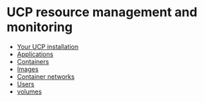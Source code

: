<!--[metadata]>
+++
title = "Manage and monitor"
description = "Manage, monitor, troubleshoot"
keywords = ["Manage, monitor, troubleshoot"]
[menu.main]
identifier="mn_manage_ucp"
parent="mn_ucp"
+++
<![end-metadata]-->

# UCP resource management and monitoring

* [Your UCP installation](monitor-ucp.md)
* [Applications](monitor-manage-applications.md)
* [Containers](monitor-manage-containers.md)
* [Images](monitor-manage-images.md)
* [Container networks](monitor-manage-networks.md)
* [Users](monitor-manage-users.md)
* [volumes](monitor-manage-volumes.md)

